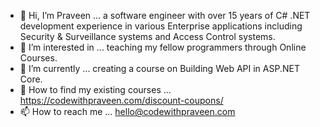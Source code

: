 - 👋 Hi, I’m Praveen ... a software engineer with over 15 years of C# .NET development experience in various Enterprise applications including Security & Surveillance systems and Access Control systems.
- 👀 I’m interested in ... teaching my fellow programmers through Online Courses.
- 🌱 I’m currently ... creating a course on Building Web API in ASP.NET Core.  
- 💞️ How to find my existing courses ... https://codewithpraveen.com/discount-coupons/
- 📫 How to reach me ... hello@codewithpraveen.com

<!---
CodeWithPraveen/CodeWithPraveen is a ✨ special ✨ repository because its `README.md` (this file) appears on your GitHub profile.
You can click the Preview link to take a look at your changes.
--->
